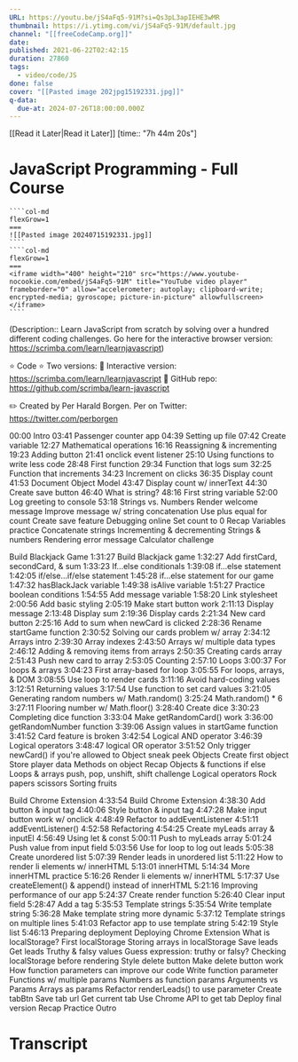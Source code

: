 ```yaml
---
URL: https://youtu.be/jS4aFq5-91M?si=Qs3pL3apIEHE3wMR
thumbnail: https://i.ytimg.com/vi/jS4aFq5-91M/default.jpg
channel: "[[freeCodeCamp.org]]"
date: 
published: 2021-06-22T02:42:15
duration: 27860
tags:
  - video/code/JS
done: false
cover: "[[Pasted image 202jpg15192331.jpg]]"
q-data:
  due-at: 2024-07-26T18:00:00.000Z
---
```

[[Read it Later|Read it Later]] [time:: "7h 44m 20s"]
# JavaScript Programming - Full Course
`````col
````col-md
flexGrow=1
===
![[Pasted image 20240715192331.jpg]]
````
````col-md
flexGrow=1
===
<iframe width="400" height="210" src="https://www.youtube-nocookie.com/embed/jS4aFq5-91M" title="YouTube video player" frameborder="0" allow="accelerometer; autoplay; clipboard-write; encrypted-media; gyroscope; picture-in-picture" allowfullscreen></iframe>
````
`````
(Description:: Learn JavaScript from scratch by solving over a hundred different coding challenges. Go here for the interactive browser version: https://scrimba.com/learn/learnjavascript)

⭐️ Code ⭐️
Two versions:
🔗 Interactive version: https://scrimba.com/learn/learnjavascript
🔗 GitHub repo: https://github.com/scrimba/learn-javascript

✏️ Created by Per Harald Borgen. Per on Twitter: https://twitter.com/perborgen

00:00 Intro
03:41 Passenger counter app
04:39 Setting up file
07:42 Create variable
12:27 Mathematical operations
16:16 Reassigning & incrementing
19:23 Adding button
21:41 onclick event listener
25:10 Using functions to write less code
28:48 First function
29:34 Function that logs sum
32:25 Function that increments
34:23 Increment on clicks
36:35 Display count
41:53 Document Object Model
43:47 Display count w/ innerText
44:30 Create save button
46:40 What is string?
48:16 First string variable
52:00 Log greeting to console
53:18 Strings vs. Numbers
Render welcome message
Improve message w/ string concatenation
Use plus equal for count
Create save feature
Debugging online
Set count to 0
Recap
Variables practice
Concatenate strings
Incrementing & decrementing
Strings & numbers
Rendering error message
Calculator challenge

Build Blackjack Game 
1:31:27 Build Blackjack game
1:32:27 Add firstCard, secondCard, & sum
1:33:23 If...else conditionals
1:39:08 if...else statement
1:42:05 if/else...if/else statement
1:45:28 if...else statement for our game
1:47:32 hasBlackJack variable
1:49:38 isAlive variable
1:51:27 Practice boolean conditions
1:54:55 Add message variable
1:58:20 Link stylesheet
2:00:56 Add basic styling
2:05:19 Make start button work
2:11:13 Display message
2:13:48 Display sum
2:19:36 Display cards
2:21:34 New card button
2:25:16 Add to sum when newCard is clicked
2:28:36 Rename startGame function
2:30:52 Solving our cards problem w/ array
2:34:12 Arrays intro
2:39:30 Array indexes
2:43:50 Arrays w/ multiple data types
2:46:12 Adding & removing items from arrays
2:50:35 Creating cards array
2:51:43 Push new card to array
2:53:05 Counting
2:57:10 Loops
3:00:37 For loops & arrays
3:04:23 First array-based for loop
3:05:55 For loops, arrays, & DOM
3:08:55 Use loop to render cards
3:11:16 Avoid hard-coding values
3:12:51 Returning values
3:17:54 Use function to set card values
3:21:05 Generating random numbers w/ Math.random()
3:25:24 Math.random() * 6
3:27:11 Flooring number w/ Math.floor()
3:28:40 Create dice
3:30:23 Completing dice function
3:33:04 Make getRandomCard() work
3:36:00 getRandomNumber function
3:39:06 Assign values in startGame function
3:41:52 Card feature is broken
3:42:54 Logical AND operator
3:46:39 Logical operators
3:48:47 logical OR operator
3:51:52 Only trigger newCard() if you're allowed to
Object sneak peek
Objects
Create first object
Store player data
Methods on object
Recap
Objects & functions
if else
Loops & arrays
push, pop, unshift, shift challenge
Logical operators
Rock papers scissors
Sorting fruits

Build Chrome Extension 
4:33:54 Build Chrome Extension
4:38:30 Add button & input tag
4:40:06 Style button & input tag
4:47:28 Make input button work w/ onclick
4:48:49 Refactor to addEventListener
4:51:11 addEventListener()
4:52:58 Refactoring
4:54:25 Create myLeads array & inputEl
4:56:49 Using let & const
5:00:11 Push to myLeads array
5:01:24 Push value from input field
5:03:56 Use for loop to log out leads
5:05:38 Create unordered list
5:07:39 Render leads in unordered list
5:11:22 How to render li elements w/ innerHTML
5:13:01 innerHTML
5:14:34 More innerHTML practice
5:16:26 Render li elements w/ innerHTML
5:17:37 Use createElement() & append() instead of innerHTML
5:21:16 Improving performance of our app
5:24:37 Create render function
5:26:40 Clear input field
5:28:47 Add a tag
5:35:53 Template strings
5:35:54 Write template string
5:36:28 Make template string more dynamic
5:37:12 Template strings on multiple lines
5:41:03 Refactor app to use template string
5:42:19 Style list
5:46:13 Preparing deployment
Deploying Chrome Extension
What is localStorage?
First localStorage
Storing arrays in localStorage
Save leads
Get leads
Truthy & falsy values
Guess expression: truthy or falsy?
Checking localStorage before rendering
Style delete button
Make delete button work
How function parameters can improve our code
Write function parameter
Functions w/ multiple params
Numbers as function params
Arguments vs Params
Arrays as params
Refactor renderLeads() to use parameter
Create tabBtn
Save tab url
Get current tab
Use Chrome API to get tab
Deploy final version
Recap
Practice
Outro
# Transcript